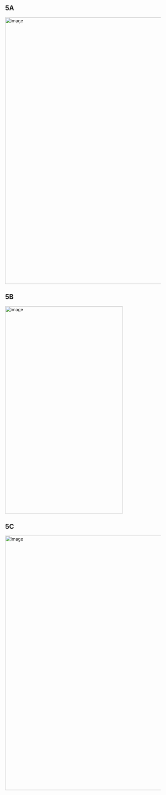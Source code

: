 ## 5A  
<img width="580" height="862" alt="image" src="https://github.com/user-attachments/assets/af1605ea-cb9e-487c-ba44-3ecc8006cb72" />

## 5B  
<img width="380" height="671" alt="image" src="https://github.com/user-attachments/assets/bac3d94f-07c3-4df2-85da-9a084af8c3a4" />

## 5C  
<img width="569" height="823" alt="image" src="https://github.com/user-attachments/assets/02b4cb1e-60c2-4317-9520-993f376d9a3d" />



